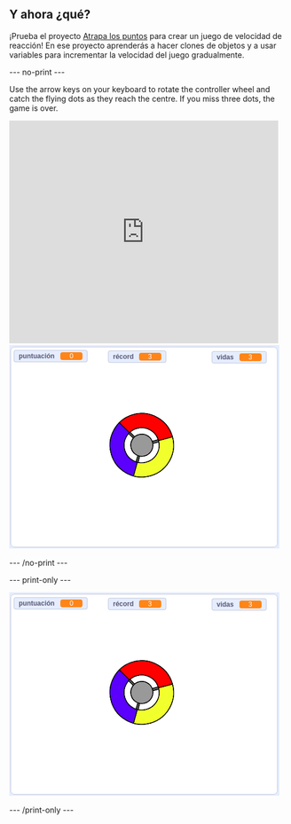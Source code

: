 ## Y ahora ¿qué?

¡Prueba el proyecto [Atrapa los puntos](https://projects.raspberrypi.org/en/projects/catch-the-dots?utm_source=pathway&utm_medium=whatnext&utm_campaign=projects) para crear un juego de velocidad de reacción! En ese proyecto aprenderás a hacer clones de objetos y a usar variables para incrementar la velocidad del juego gradualmente.

\--- no-print \---

Use the arrow keys on your keyboard to rotate the controller wheel and catch the flying dots as they reach the centre. If you miss three dots, the game is over.

<div class="scratch-preview">
  <iframe allowtransparency="true" width="485" height="402" src="https://scratch.mit.edu/projects/embed/252923761/?autostart=false" frameborder="0" scrolling="no"></iframe>
  <img src="images/dots-final.png">
</div>

\--- /no-print \---

\--- print-only \---

![Dots screenshot](images/dots-final.png)

\--- /print-only \---